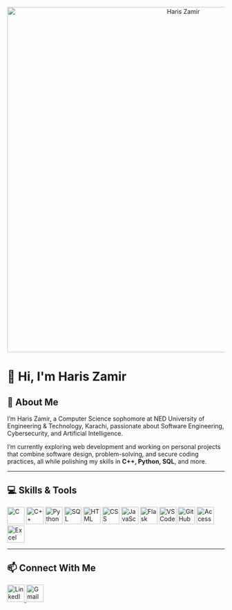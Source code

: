 <!-- Header Image -->
<p align="center">
 <img src="https://i.imgur.com/Grey%20Minimalist%20Corporate%20Personal%20Profile%20LinkedIn%20Banner.png" alt="Haris Zamir" width="800"/>
</p>

# 👋 Hi, I'm Haris Zamir

## 🧠 About Me
I’m Haris Zamir, a Computer Science sophomore at NED University of Engineering & Technology, Karachi, passionate about Software Engineering, Cybersecurity, and Artificial Intelligence.  

I’m currently exploring web development and working on personal projects that combine software design, problem-solving, and secure coding practices, all while polishing my skills in **C++, Python, SQL**, and more.

---

## 💻 Skills & Tools

<p>
  <img src="https://cdn.jsdelivr.net/gh/devicons/devicon/icons/c/c-plain.svg" alt="C" width="40" height="40"/>
  <img src="https://cdn.jsdelivr.net/gh/devicons/devicon/icons/cplusplus/cplusplus-plain.svg" alt="C++" width="40" height="40"/>
  <img src="https://cdn.jsdelivr.net/gh/devicons/devicon/icons/python/python-original.svg" alt="Python" width="40" height="40"/>
  <img src="https://cdn.jsdelivr.net/gh/devicons/devicon/icons/sqlite/sqlite-original.svg" alt="SQL" width="40" height="40"/>
  <img src="https://cdn.jsdelivr.net/gh/devicons/devicon/icons/html5/html5-plain.svg" alt="HTML" width="40" height="40"/>
  <img src="https://cdn.jsdelivr.net/gh/devicons/devicon/icons/css3/css3-plain.svg" alt="CSS" width="40" height="40"/>
  <img src="https://cdn.jsdelivr.net/gh/devicons/devicon/icons/javascript/javascript-plain.svg" alt="JavaScript" width="40" height="40"/>
  <img src="https://cdn.jsdelivr.net/gh/devicons/devicon/icons/flask/flask-original.svg" alt="Flask" width="40" height="40"/>
  <img src="https://cdn.jsdelivr.net/gh/devicons/devicon/icons/vscode/vscode-original.svg" alt="VS Code" width="40" height="40"/>
  <img src="https://cdn.jsdelivr.net/gh/devicons/devicon/icons/github/github-original.svg" alt="GitHub" width="40" height="40"/>
  <img src="https://cdn.jsdelivr.net/gh/devicons/devicon/icons/access/access-plain.svg" alt="Access" width="40" height="40"/>
  <img src="https://cdn.jsdelivr.net/gh/devicons/devicon/icons/excel/excel-plain.svg" alt="Excel" width="40" height="40"/>
</p>

---

## 📫 Connect With Me
<p>
  <a href="https://www.linkedin.com/in/haris-zamir-111b10344/" target="_blank">
    <img src="https://cdn.jsdelivr.net/gh/simple-icons/simple-icons/icons/linkedin.svg" alt="LinkedIn" width="40" height="40"/>
  </a>
  <a href="mailto:hariszamir07@gmail.com" target="_blank">
    <img src="https://cdn.jsdelivr.net/gh/simple-icons/simple-icons/icons/gmail.svg" alt="Gmail" width="40" height="40"/>
  </a>
</p>
